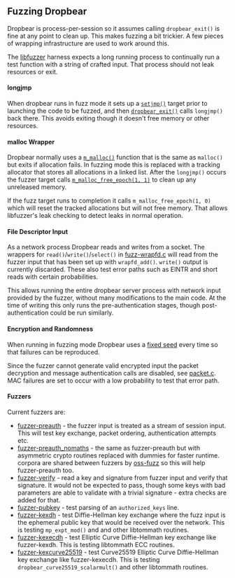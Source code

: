 ## Fuzzing Dropbear

Dropbear is process-per-session so it assumes calling `dropbear_exit()` is fine at any point to clean up.
This makes fuzzing a bit trickier. A few pieces of wrapping infrastructure are used to work around this.

The [libfuzzer](http://llvm.org/docs/LibFuzzer.html#fuzz-target) harness expects a long running process to continually run a test function with a string of crafted input.
That process should not leak resources or exit.

#### longjmp

When dropbear runs in fuzz mode it sets up a [`setjmp()`](http://man7.org/linux/man-pages/man3/setjmp.3.html) target prior to launching the code to be fuzzed, and then [`dropbear_exit()`](./src/dbutil.c#L125) calls `longjmp()` back there.
This avoids exiting though it doesn't free memory or other resources.

#### malloc Wrapper

Dropbear normally uses a [`m_malloc()`](./src/dbmalloc.c) function that is the same as `malloc()` but exits if allocation fails.
In fuzzing mode this is replaced with a tracking allocator that stores all allocations in a linked list.
After the `longjmp()` occurs the fuzzer target calls [`m_malloc_free_epoch(1, 1)`](./src/dbmalloc.c#L80) to clean up any unreleased memory.

If the fuzz target runs to completion it calls `m_malloc_free_epoch(1, 0)` which will reset the tracked allocations but will not free memory.
That allows libfuzzer's leak checking to detect leaks in normal operation.

#### File Descriptor Input

As a network process Dropbear reads and writes from a socket.
The wrappers for `read()`/`write()`/`select()` in [fuzz-wrapfd.c](./fuzz/fuzz-wrapfd.c) will read from the fuzzer input that has been set up with `wrapfd_add()`. `write()` output is currently discarded.
These also test error paths such as EINTR and short reads with certain probabilities.

This allows running the entire dropbear server process with network input provided by the fuzzer, without many modifications to the main code.
At the time of writing this only runs the pre-authentication stages, though post-authentication could be run similarly.

#### Encryption and Randomness

When running in fuzzing mode Dropbear uses a [fixed seed](./src/dbrandom.c#L185) every time so that failures can be reproduced.

Since the fuzzer cannot generate valid encrypted input the packet decryption and message authentication calls are disabled, see [packet.c](./src/packet.c).
MAC failures are set to occur with a low probability to test that error path.

#### Fuzzers

Current fuzzers are:

* [fuzzer-preauth](./fuzz/fuzzer-preauth.c) - the fuzzer input is treated as a stream of session input.
  This will test key exchange, packet ordering, authentication attempts etc.
* [fuzzer-preauth_nomaths](./fuzz/fuzzer-preauth_nomaths.c) - the same as fuzzer-preauth but with asymmetric crypto routines replaced with dummies for faster runtime.
  corpora are shared between fuzzers by [oss-fuzz](https://github.com/google/oss-fuzz) so this will help fuzzer-preauth too.
* [fuzzer-verify](./fuzz/fuzzer-verify.c) - read a key and signature from fuzzer input and verify that signature.
  It would not be expected to pass, though some keys with bad parameters are able to validate with a trivial signature - extra checks are added for that.
* [fuzzer-pubkey](./fuzz/fuzzer-pubkey.c) - test parsing of an `authorized_keys` line.
* [fuzzer-kexdh](./fuzz/fuzzer-kexdh.c) - test Diffie-Hellman key exchange where the fuzz input is the ephemeral public key that would be received over the network.
  This is testing `mp_expt_mod()` and and other libtommath routines.
* [fuzzer-kexecdh](./fuzz/fuzzer-kexecdh.c) - test Elliptic Curve Diffie-Hellman key exchange like fuzzer-kexdh.
  This is testing libtommath ECC routines.
* [fuzzer-kexcurve25519](./fuzz/fuzzer-kexcurve25519.c) - test Curve25519 Elliptic Curve Diffie-Hellman key exchange like fuzzer-kexecdh.
  This is testing `dropbear_curve25519_scalarmult()` and other libtommath routines.
